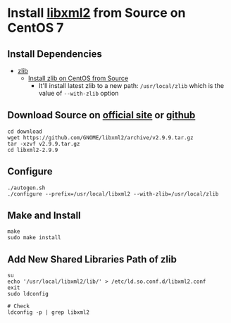 # Install [libxml2](http://www.xmlsoft.org) from Source on CentOS 7

## Install Dependencies
* [zlib](https://www.zlib.net/)
   * [Install zlib on CentOS from Source](https://github.com/northbright/Notes/blob/master/zlib/install-zlib-on-centos-from-source.md) 
      * It'll install latest zlib to a new path: `/usr/local/zlib` which is the value of `--with-zlib` option

## Download Source on [official site](ftp://xmlsoft.org/libxml2/) or [github](https://github.com/GNOME/libxml2/releases)

    cd download
    wget https://github.com/GNOME/libxml2/archive/v2.9.9.tar.gz
    tar -xzvf v2.9.9.tar.gz
    cd libxml2-2.9.9

## Configure

    ./autogen.sh
    ./configure --prefix=/usr/local/libxml2 --with-zlib=/usr/local/zlib

## Make and Install

    make
    sudo make install

## Add New Shared Libraries Path of zlib

    su
    echo '/usr/local/libxml2/lib/' > /etc/ld.so.conf.d/libxml2.conf
    exit
    sudo ldconfig
      
    # Check
    ldconfig -p | grep libxml2
